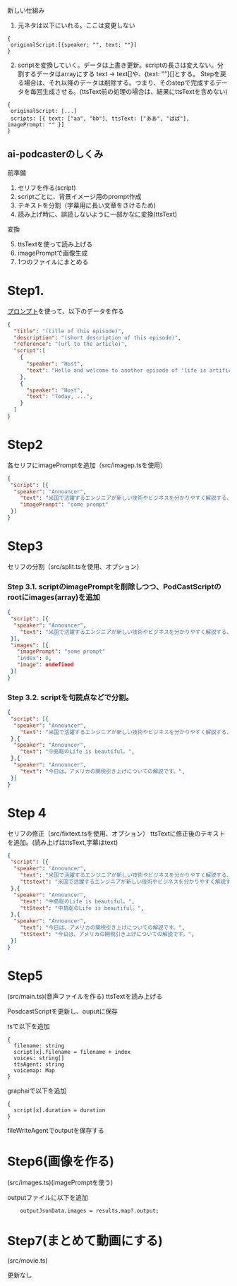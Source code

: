 新しい仕組み
1. 元ネタは以下にいれる。ここは変更しない
```
{
 originalScript:[{speaker: "", text: ""}]
}
```
2. scriptを変換していく。データは上書き更新。scriptの長さは変えない。分割するデータはarrayにする text -> text[]や、{text: ""}[]とする。
Stepを戻る場合は、それ以降のデータは削除する。つまり、そのstepで完成するデータを毎回生成させる。(ttsText前の処理の場合は、結果にttsTextを含めない)

```
{
 originalScript: [...]
 scripts: [{ text: ["aa", "bb"], ttsText: ["ああ", "ばば"], imagePrompt: "" }]
}
```

## ai-podcasterのしくみ

前準備
1. セリフを作る(script)
2. scriptごとに、背景イメージ用のprompt作成
3. テキストを分割（字幕用に長い文章をさけるため)
4. 読み上げ時に、誤読しないように一部かなに変換(ttsText)

変換

5. ttsTextを使って読み上げる
6. imagePromptで画像生成
7. 1つのファイルにまとめる


# Step1.

[プロンプト](../prompts/prompt.md)を使って、以下のデータを作る

```json
{
  "title": "(title of this episode)",
  "description": "(short description of this episode)",
  "reference": "(url to the article)",
  "script":[
    {
      "speaker": "Host",
      "text": "Hello and welcome to another episode of 'life is artificial', where we explore the cutting edge of technology, innovation, and what the future could look like.",
    },
    {
      "speaker": "Host",
      "text": "Today, ...",
    }
  ]
}
```

# Step2

各セリフにimagePromptを追加（src/imagep.tsを使用）

```json
{
 "script": [{
  "speaker": "Announcer",
    "text": "米国で活躍するエンジニアが新しい技術やビジネスを分かりやすく解説する、中島聡のLife is beautiful。今日は、アメリカの関税引き上げについての解説です。",
    "imagePrompt": "some prompt"
 }]
}
```

# Step3

セリフの分割（src/split.tsを使用、オプション）

### Step 3.1. scriptのimagePromptを削除しつつ、PodCastScriptのrootにimages(array)を追加

```json
{
 "script": [{
  "speaker": "Announcer",
    "text": "米国で活躍するエンジニアが新しい技術やビジネスを分かりやすく解説する、中島聡のLife is beautiful。今日は、アメリカの関税引き上げについての解説です。",
 }],
 "images": [{
   "imagePrompt": "some prompt"
   "index": 0,
   "image": undefined
 }]
}
```

### Step 3.2. scriptを句読点などで分割。
```json
{
 "script": [{
  "speaker": "Announcer",
    "text": "米国で活躍するエンジニアが新しい技術やビジネスを分かりやすく解説する、",
 },{
  "speaker": "Announcer",
    "text": "中島聡のLife is beautiful。",
 },{
  "speaker": "Announcer",
    "text": "今日は、アメリカの関税引き上げについての解説です。",
 }]
}
```
# Step 4

セリフの修正（src/fixtext.tsを使用、オプション）
ttsTextに修正後のテキストを追加。(読み上げはttsText,字幕はtext)

```json
{
 "script": [{
  "speaker": "Announcer",
    "text": "米国で活躍するエンジニアが新しい技術やビジネスを分かりやすく解説する、",
    "ttstext": "米国で活躍するエンジニアが新しい技術やビジネスを分かりやすく解説する、",
 },{
  "speaker": "Announcer",
    "text": "中島聡のLife is beautiful。",
    "ttStext": "中島聡のLife is beautiful。",
 },{
  "speaker": "Announcer",
    "text": "今日は、アメリカの関税引き上げについての解説です。",
    "ttStext": "今日は、アメリカの関税引き上げについての解説です。",
 }]
}
```

# Step5

(src/main.ts)(音声ファイルを作る)
ttsTextを読み上げる

PosdcastScriptを更新し、ouputに保存

tsで以下を追加
```
{
  filename: string
  script[x].filename = filename + index
  voices: string[]
  ttsAgent: string
  voicemap: Map
}
```
graphaiで以下を追加
```
{
  script[x].duration = duration
}
```
fileWriteAgentでoutputを保存する

# Step6(画像を作る)

(src/images.ts)(imagePromptを使う)

outputファイルに以下を追加
```
    outputJsonData.images = results.map?.output;
```

# Step7(まとめて動画にする)
(src/movie.ts)

更新なし
